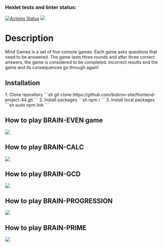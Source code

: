 ### Hexlet tests and linter status:
[![Actions Status](https://github.com/bobrov-site/frontend-project-44/workflows/hexlet-check/badge.svg)](https://github.com/bobrov-site/frontend-project-44/actions)
<a href="https://codeclimate.com/github/bobrov-site/frontend-project-44/maintainability"><img src="https://api.codeclimate.com/v1/badges/18009dfbf4a5c083f135/maintainability" /></a>
<h1>Description</h1>
<p>Mind Games is a set of five console games. Each game asks questions that need to be answered. The game lasts three rounds and after three correct answers, the game is considered to be completed. Incorrect results end the game and its consequences go through again!</p>
<h2>Installation</h2>
1. Clone repository
```sh
   git clone https://github.com/bobrov-site/frontend-project-44.git
```
2. Install packages
```sh
   npm i
```
3. Install local packages
```sh
   sudo npm link
```
<h2>How to play BRAIN-EVEN game</h2>
<a href="https://asciinema.org/a/q00AJLaji45525uvkxN40gc6N" target="_blank"><img src="https://asciinema.org/a/q00AJLaji45525uvkxN40gc6N.svg" /></a>
<h2>How to play BRAIN-CALC</h2>
<a href="https://asciinema.org/a/wkvLHGhMGur9BMiptTkyy4Imo" target="_blank"><img src="https://asciinema.org/a/wkvLHGhMGur9BMiptTkyy4Imo.svg" /></a>
<h2>How to play BRAIN-GCD</h2>
<a href="https://asciinema.org/a/1SpG5y3XSz27WeNJS3Okk4jyK" target="_blank"><img src="https://asciinema.org/a/1SpG5y3XSz27WeNJS3Okk4jyK.svg" /></a>
<h2>How to play BRAIN-PROGRESSION</h2>
<a href="https://asciinema.org/a/lMSD28kdmMGi7nT3KguDnjsJe" target="_blank"><img src="https://asciinema.org/a/lMSD28kdmMGi7nT3KguDnjsJe.svg" /></a>
<h2>How to play BRAIN-PRIME</h2>
<a href="https://asciinema.org/a/bwkrCJo1yBIgXTqnXymDSK8eD" target="_blank"><img src="https://asciinema.org/a/bwkrCJo1yBIgXTqnXymDSK8eD.svg" /></a>